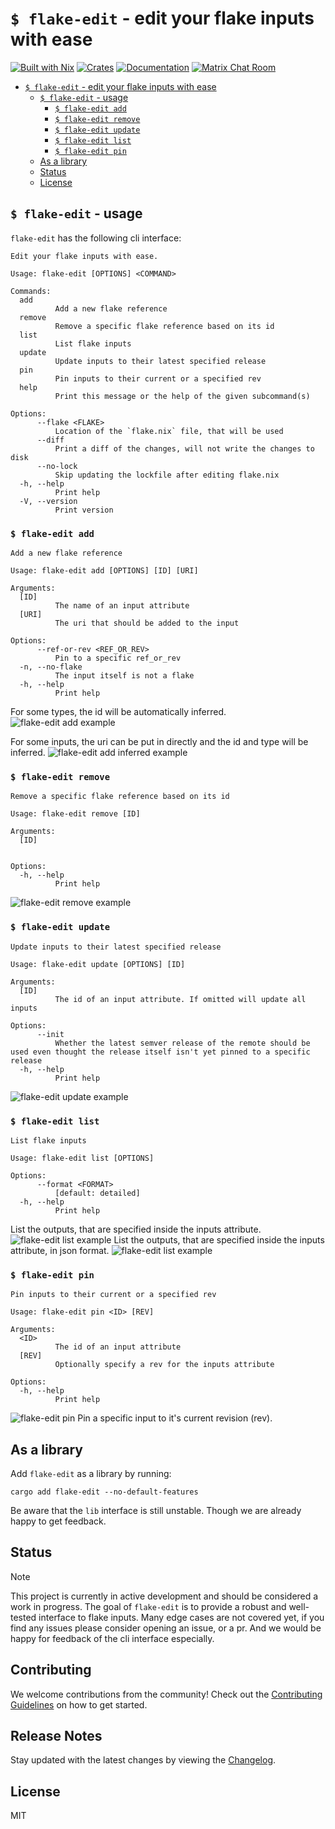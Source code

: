 # `$ flake-edit` - edit your flake inputs with ease

[![Built with Nix](https://img.shields.io/static/v1?label=built%20with&message=nix&color=5277C3&logo=nixos&style=flat-square&logoColor=ffffff)](https://builtwithnix.org)
[![Crates](https://img.shields.io/crates/v/flake-edit?style=flat-square)](https://crates.io/crates/flake-edit)
[![Documentation](https://img.shields.io/badge/flake_edit-documentation-fc0060?style=flat-square)](https://docs.rs/flake-edit)
[![Matrix Chat Room](https://img.shields.io/badge/chat-on%20matrix-1d7e64?logo=matrix&style=flat-square)](https://matrix.to/#/#flake-edit:matrix.org)

<!--toc:start-->
- [`$ flake-edit` - edit your flake inputs with ease](#flake-edit-edit-your-flake-inputs-with-ease)
  - [`$ flake-edit` - usage](#-flake-edit---usage)
    - [`$ flake-edit add`](#-flake-edit-add)
    - [`$ flake-edit remove`](#-flake-edit-remove)
    - [`$ flake-edit update`](#-flake-edit-update)
    - [`$ flake-edit list`](#-flake-edit-list)
    - [`$ flake-edit pin`](#-flake-edit-pin)
  - [As a library](#as-a-library)
  - [Status](#status)
  - [License](#license)
<!--toc:end-->

## `$ flake-edit` - usage

`flake-edit` has the following cli interface:

<!-- `$ flake-edit help` -->

```
Edit your flake inputs with ease.

Usage: flake-edit [OPTIONS] <COMMAND>

Commands:
  add
          Add a new flake reference
  remove
          Remove a specific flake reference based on its id
  list
          List flake inputs
  update
          Update inputs to their latest specified release
  pin
          Pin inputs to their current or a specified rev
  help
          Print this message or the help of the given subcommand(s)

Options:
      --flake <FLAKE>
          Location of the `flake.nix` file, that will be used
      --diff
          Print a diff of the changes, will not write the changes to disk
      --no-lock
          Skip updating the lockfile after editing flake.nix
  -h, --help
          Print help
  -V, --version
          Print version
```

### `$ flake-edit add`
<!-- `$ flake-edit help add` -->

```
Add a new flake reference

Usage: flake-edit add [OPTIONS] [ID] [URI]

Arguments:
  [ID]
          The name of an input attribute
  [URI]
          The uri that should be added to the input

Options:
      --ref-or-rev <REF_OR_REV>
          Pin to a specific ref_or_rev
  -n, --no-flake
          The input itself is not a flake
  -h, --help
          Print help
```
For some types, the id will be automatically inferred.
![flake-edit add example](https://vhs.charm.sh/vhs-iJiVTOvSd8V9WEl79Ie68.gif)

For some inputs, the uri can be put in directly and the id and type will be inferred.
![flake-edit add inferred example](https://vhs.charm.sh/vhs-3RsaCQO9CAznelPup2kDgV.gif
)

### `$ flake-edit remove`
<!-- `$ flake-edit help remove` -->

```
Remove a specific flake reference based on its id

Usage: flake-edit remove [ID]

Arguments:
  [ID]
          

Options:
  -h, --help
          Print help
```
![flake-edit remove example](https://vhs.charm.sh/vhs-1Uo70AaoEMuYh2UR1JVARD.gif)

### `$ flake-edit update`
<!-- `$ flake-edit help update` -->

```
Update inputs to their latest specified release

Usage: flake-edit update [OPTIONS] [ID]

Arguments:
  [ID]
          The id of an input attribute. If omitted will update all inputs

Options:
      --init
          Whether the latest semver release of the remote should be used even thought the release itself isn't yet pinned to a specific release
  -h, --help
          Print help
```

![flake-edit update example](https://vhs.charm.sh/vhs-289dZ9Y9cAYRkdSWtd4hT6.gif)

### `$ flake-edit list`
<!-- `$ flake-edit help list` -->

```
List flake inputs

Usage: flake-edit list [OPTIONS]

Options:
      --format <FORMAT>
          [default: detailed]
  -h, --help
          Print help
```
List the outputs, that are specified inside the inputs attribute.
![flake-edit list example](https://vhs.charm.sh/vhs-2ZSgdhkzBe3eoxuYtM1JL6.gif)
List the outputs, that are specified inside the inputs attribute, in json format.
![flake-edit list example](https://vhs.charm.sh/vhs-35E6eiL63lFTSC70rQyE1Y.gif)

### `$ flake-edit pin`
<!-- `$ flake-edit help pin` -->

```
Pin inputs to their current or a specified rev

Usage: flake-edit pin <ID> [REV]

Arguments:
  <ID>
          The id of an input attribute
  [REV]
          Optionally specify a rev for the inputs attribute

Options:
  -h, --help
          Print help
```
![flake-edit pin](https://vhs.charm.sh/vhs-629lX7LqP4MS1aHffb4Ufh.gif)
Pin a specific input to it's current revision (rev).


## As a library

Add `flake-edit` as a library by running:

```
cargo add flake-edit --no-default-features
```

Be aware that the `lib` interface is still unstable.
Though we are already happy to get feedback.


## Status
> [!NOTE]
> This project is currently in active development and should be considered a work in progress.
> The goal of `flake-edit` is to provide a robust and well-tested interface to flake inputs.
> Many edge cases are not covered yet, if you find any issues please consider opening an issue, or a pr.
> And we would be happy for feedback of the cli interface especially.

## Contributing
We welcome contributions from the community!
Check out the [Contributing Guidelines](./doc/CONTRIBUTING.md) on how to get started.

## Release Notes
Stay updated with the latest changes by viewing the [Changelog](./CHANGELOG.md).

## License
MIT

